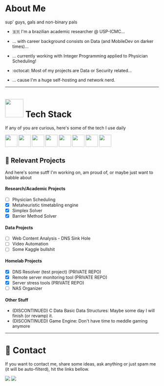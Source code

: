 # About Me

sup' guys, gals and non-binary pals

- 🇧🇷 I'm a brazilian academic researcher @ USP-ICMC...
- ... with career background consists on Data (and MobileDev on darker times)...
- ... currently working with Integer Programming applied to Physician Scheduling!

- :octocat: Most of my projects are Data or Security related...
- ... cause I'm a huge self-hosting and network nerd.
---
# <img loading="lazy" src="https://cdn.jsdelivr.net/gh/devicons/devicon/icons/git/git-original.svg" width="60" height="60" /> Tech Stack

If any of you are curious, here's some of the tech I use daily

<img loading="lazy" src="https://cdn.jsdelivr.net/gh/devicons/devicon/icons/c/c-original.svg" width="40" height="40" /> <img img loading="lazy" src="https://cdn.jsdelivr.net/gh/devicons/devicon/icons/docker/docker-plain-wordmark.svg" width="40" height="40" /> <img loading="lazy" src="https://cdn.jsdelivr.net/gh/devicons/devicon/icons/go/go-original-wordmark.svg" width="40" height="40" /> <img loading="lazy" src="https://cdn.jsdelivr.net/gh/devicons/devicon/icons/java/java-original-wordmark.svg" width="40" height="40" /> <img loading="lazy" src="https://cdn.jsdelivr.net/gh/devicons/devicon/icons/mysql/mysql-original-wordmark.svg" width="40" height="40" /> <img loading="lazy" src="https://cdn.jsdelivr.net/gh/devicons/devicon/icons/nodejs/nodejs-original-wordmark.svg" width="40" height="40" /> <img loading="lazy" src="https://cdn.jsdelivr.net/gh/devicons/devicon/icons/python/python-original.svg" width="40" height="40" /> <img loading="lazy" src="https://cdn.jsdelivr.net/gh/devicons/devicon/icons/bash/bash-plain.svg" width="40" height="40" />
          
## 📝 Relevant Projects

And here's some sutff I'm working on, am proud of, or maybe just want to babble about

#### Research/Academic Projects
- [ ] Physician Scheduling
- [x] Metaheuristic timetabling engine 
- [x] Simplex Solver
- [x] Barrier Method Solver 
#### Data Projects
- [ ] Web Content Analysis - DNS Sink Hole
- [ ] Video Automation
- [ ] Some Kaggle bullshit
#### Homelab Projects
- [x] DNS Resolver (test project) (PRIVATE REPO)
- [x] Remote server monitoring tool (PRIVATE REPO)
- [x] Server stress tools (PRIVATE REPO)
- [ ] NAS Organizer
#### Other Stuff
- (DISCONTINUED) C Data Basic Data Structures: Maybe some day I will finish (or revamp) it.
- (DISCONTINUED) Game Engine: Don't have time to meddle gaming anymore
---
# 💬 Contact
If you want to contact me, share some ideas, ask anything or just spam me (it will be auto-filterd), hit the links bellow.

<a href = "mailto:rafflezs@protonmail.com"><img loading="lazy" src="https://img.shields.io/badge/Gmail-D14836?style=for-the-badge&logo=gmail&logoColor=white" target="_blank"></a>
<a href="https://www.linkedin.com/in/thiago-mariotti-37199a161" target="_blank"><img loading="lazy" src="https://img.shields.io/badge/-LinkedIn-%230077B5?style=for-the-badge&logo=linkedin&logoColor=white" target="_blank"></a>   
